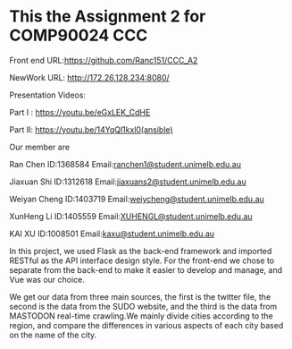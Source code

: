 # This the Assignment 2 for COMP90024 CCC


Front end URL:https://github.com/Ranc151/CCC_A2

NewWork URL: http://172.26.128.234:8080/

Presentation Videos:

Part I : https://youtu.be/eGxLEK_CdHE

Part II: https://youtu.be/14YqQl1kxl0(ansible)

Our member are 

Ran Chen ID:1368584  Email:ranchen1@student.unimelb.edu.au

Jiaxuan Shi ID:1312618 Email:jiaxuans2@student.unimelb.edu.au

Weiyan Cheng ID:1403719 Email:weiycheng@student.unimelb.edu.au

XunHeng Li ID:1405559 Email:XUHENGL@student.unimelb.edu.au

KAI XU ID:1008501 Email:kaxu@student.unimelb.edu.au

In this project, we used Flask as the back-end framework and imported RESTful as the API interface design style. For the front-end we chose to separate from the back-end to make it easier to develop and manage, and Vue was our choice.

We get our data from three main sources, the first is the twitter file, the second is the data from the SUDO website, and the third is the data from MASTODON real-time crawling.We mainly divide cities according to the region, and compare the differences in various aspects of each city based on the name of the city.
